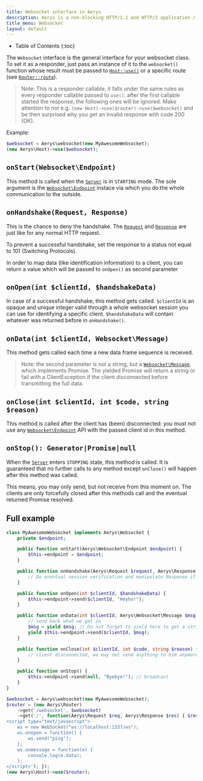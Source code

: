 ```yaml
---
title: Websocket interface in Aerys
description: Aerys is a non-blocking HTTP/1.1 and HTTP/2 application / websocket / static file server.
title_menu: Websocket
layout: default
---
```


* Table of Contents
{:toc}

The `Websocket` interface is the general interface for your websocket class. To set it as a responder, just pass an instance of it to the `websocket()` function whose result must be passed to [`Host::use()`](host.html#use) or a specific route (see [`Router::route`](router.html#route)).

> Note: This is a responder callable, it falls under the same rules as every responder callable passed to `use()`: after the first callable started the response, the following ones will be ignored. Make attention to not e.g. `(new Host)->use($router)->use($websocket)` and be then surprised why you get an invalid response with code 200 (OK).

Example:

```php
$websocket = Aerys\websocket(new MyAwesomeWebsocket);
(new Aerys\Host)->use($websocket);
```

## `onStart(Websocket\Endpoint)`

This method is called when the [`Server`](server.html) is in `STARTING` mode. The sole argument is the [`Websocket\Endpoint`](websocket-endpoint.html) instace via which you do the whole communication to the outside.

## `onHandshake(Request, Response)`

This is the chance to deny the handshake. The [`Request`](request.html) and [`Response`](response.html) are just like for any normal HTTP request.

To prevent a successful handshake, set the response to a status not equal to 101 (Switching Protocols).

In order to map data (like identification information) to a client, you can return a value which will be passed to `onOpen()` as second parameter

## `onOpen(int $clientId, $handshakeData)`

In case of a successful handshake, this method gets called. `$clientId` is an opaque and unique integer valid through a whole websocket session you can use for identifying a specific client. `$handshakeData` will contain whatever was returned before in `onHandshake()`.

## `onData(int $clientId, Websocket\Message)`

This method gets called each time a new data frame sequence is received.

> Note: the second parameter is not a string, but a [`Websocket\Message`](body-message.html), which implements Promise. The yielded Promise will return a string or fail with a ClientException if the client disconnected before transmitting the full data.

## `onClose(int $clientId, int $code, string $reason)`

This method is called after the client has (been) disconnected: you must not use any [`Websocket\Endpoint`](websocket-endpoint.html) API with the passed client id in this method.

## `onStop(): Generator|Promise|null`

When the [`Server`](server.html) enters `STOPPING` state, this method is called. It is guaranteed that no further calls to any method except `onClose()` will happen after this method was called.

This means, you may only send, but not receive from this moment on. The clients are only forcefully closed after this methods call and the eventual returned Promise resolved.

## Full example

```php
class MyAwesomeWebsocket implements Aerys\Websocket {
    private $endpoint;

    public function onStart(Aerys\Websocket\Endpoint $endpoint) {
        $this->endpoint = $endpoint;
    }

    public function onHandshake(Aerys\Request $request, Aerys\Response $response) {
        // Do eventual session verification and manipulate Response if needed to abort
    }

    public function onOpen(int $clientId, $handshakeData) {
        $this->endpoint->send($clientId, "Heyho!");
    }

    public function onData(int $clientId, Aerys\Websocket\Message $msg) {
        // send back what we get in
        $msg = yield $msg; // Do not forget to yield here to get a string
        yield $this->endpoint->send($clientId, $msg);
    }

    public function onClose(int $clientId, int $code, string $reason) {
        // client disconnected, we may not send anything to him anymore
    }

    public function onStop() {
        $this->endpoint->send(null, "Byebye!"); // broadcast
    }
}

$websocket = Aerys\websocket(new MyAwesomeWebsocket);
$router = (new Aerys\Router)
    ->get('/websocket', $websocket)
    ->get('/', function(Aerys\Request $req, Aerys\Response $res) { $res->send('
<script type="text/javascript">
    ws = new WebSocket("ws://localhost:1337/ws");
    ws.onopen = function() {
        ws.send("ping");
    };
    ws.onmessage = function(e) {
        console.log(e.data);
    };
</script>'); });
(new Aerys\Host)->use($router);
```

